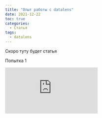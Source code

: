 ```yaml
---
title: "Опыт работы с datalens"
date: 2021-12-22
toc: true
categories:
  - Статья
tags:
  - datalens
---
```


Скоро туту будет статья

Попытка 1
<iframe src="https://datalens.yandex/vmf0lcyzgpp4o" frameborder="0" </iframe>

<iframe title="Заголовок" width="1140" height="541.25" src="https://datalens.yandex/vmf0lcyzgpp4o" frameborder="0" allowFullScreen="true"></iframe>
